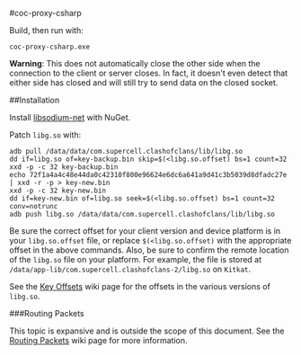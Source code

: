 ﻿#coc-proxy-csharp

Build, then run with:

    coc-proxy-csharp.exe

**Warning**: This does not automatically close the other side when the connection to the client or server closes.  In fact, it doesn't even detect that either side has closed and will still try to send data on the closed socket.

##Installation

Install [libsodium-net](https://github.com/adamcaudill/libsodium-net) with NuGet.

Patch `libg.so` with:

    adb pull /data/data/com.supercell.clashofclans/lib/libg.so
    dd if=libg.so of=key-backup.bin skip=$(<libg.so.offset) bs=1 count=32
    xxd -p -c 32 key-backup.bin
    echo 72f1a4a4c48e44da0c42310f800e96624e6dc6a641a9d41c3b5039d8dfadc27e | xxd -r -p > key-new.bin
    xxd -p -c 32 key-new.bin
    dd if=key-new.bin of=libg.so seek=$(<libg.so.offset) bs=1 count=32 conv=notrunc
    adb push libg.so /data/data/com.supercell.clashofclans/lib/libg.so

Be sure the correct offset for your client version and device platform is in your `libg.so.offset` file, or replace `$(<libg.so.offset)` with the appropriate offset in the above commands.  Also, be sure to confirm the remote location of the `libg.so` file on your platform.   For example, the file is stored at `/data/app-lib/com.supercell.clashofclans-2/libg.so` on `Kitkat`.

See the [Key Offsets](https://github.com/clugh/coc-proxy/wiki/Key-Offsets) wiki page for the offsets in the various versions of `libg.so`.

###Routing Packets

This topic is expansive and is outside the scope of this document.  See the [Routing Packets](https://github.com/clugh/coc-proxy/wiki/Routing-Packets) wiki page for more information.
